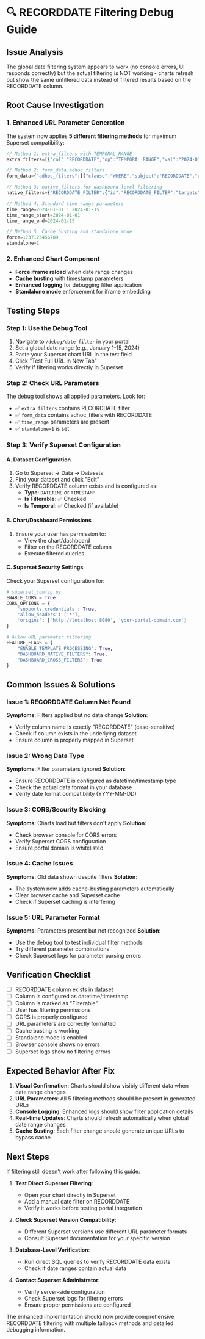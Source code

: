 # 🔍 RECORDDATE Filtering Debug Guide

## Issue Analysis

The global date filtering system appears to work (no console errors, UI responds correctly) but the actual filtering is NOT working - charts refresh but show the same unfiltered data instead of filtered results based on the RECORDDATE column.

## Root Cause Investigation

### 1. **Enhanced URL Parameter Generation**

The system now applies **5 different filtering methods** for maximum Superset compatibility:

```typescript
// Method 1: extra_filters with TEMPORAL_RANGE
extra_filters=[{"col":"RECORDDATE","op":"TEMPORAL_RANGE","val":"2024-01-01 : 2024-01-15"}]

// Method 2: form_data.adhoc_filters
form_data={"adhoc_filters":[{"clause":"WHERE","subject":"RECORDDATE","operator":"TEMPORAL_RANGE","comparator":"2024-01-01 : 2024-01-15","expressionType":"SIMPLE"}]}

// Method 3: native_filters for dashboard-level filtering
native_filters={"RECORDDATE_FILTER":{"id":"RECORDDATE_FILTER","targets":[{"column":{"name":"RECORDDATE"}}],"filterType":"filter_time_range","value":"2024-01-01 : 2024-01-15"}}

// Method 4: Standard time range parameters
time_range=2024-01-01 : 2024-01-15
time_range_start=2024-01-01
time_range_end=2024-01-15

// Method 5: Cache busting and standalone mode
force=1737123456789
standalone=1
```

### 2. **Enhanced Chart Component**

- **Force iframe reload** when date range changes
- **Cache busting** with timestamp parameters
- **Enhanced logging** for debugging filter application
- **Standalone mode** enforcement for iframe embedding

## Testing Steps

### Step 1: Use the Debug Tool

1. Navigate to `/debug/date-filter` in your portal
2. Set a global date range (e.g., January 1-15, 2024)
3. Paste your Superset chart URL in the test field
4. Click "Test Full URL in New Tab"
5. Verify if filtering works directly in Superset

### Step 2: Check URL Parameters

The debug tool shows all applied parameters. Look for:
- ✅ `extra_filters` contains RECORDDATE filter
- ✅ `form_data` contains adhoc_filters with RECORDDATE
- ✅ `time_range` parameters are present
- ✅ `standalone=1` is set

### Step 3: Verify Superset Configuration

#### A. Dataset Configuration
1. Go to Superset → Data → Datasets
2. Find your dataset and click "Edit"
3. Verify RECORDDATE column exists and is configured as:
   - **Type**: `DATETIME` or `TIMESTAMP`
   - **Is Filterable**: ✅ Checked
   - **Is Temporal**: ✅ Checked (if available)

#### B. Chart/Dashboard Permissions
1. Ensure your user has permission to:
   - View the chart/dashboard
   - Filter on the RECORDDATE column
   - Execute filtered queries

#### C. Superset Security Settings
Check your Superset configuration for:
```python
# superset_config.py
ENABLE_CORS = True
CORS_OPTIONS = {
    'supports_credentials': True,
    'allow_headers': ['*'],
    'origins': ['http://localhost:8080', 'your-portal-domain.com']
}

# Allow URL parameter filtering
FEATURE_FLAGS = {
    "ENABLE_TEMPLATE_PROCESSING": True,
    "DASHBOARD_NATIVE_FILTERS": True,
    "DASHBOARD_CROSS_FILTERS": True
}
```

## Common Issues & Solutions

### Issue 1: RECORDDATE Column Not Found
**Symptoms**: Filters applied but no data change
**Solution**: 
- Verify column name is exactly "RECORDDATE" (case-sensitive)
- Check if column exists in the underlying dataset
- Ensure column is properly mapped in Superset

### Issue 2: Wrong Data Type
**Symptoms**: Filter parameters ignored
**Solution**:
- Ensure RECORDDATE is configured as datetime/timestamp type
- Check the actual data format in your database
- Verify date format compatibility (YYYY-MM-DD)

### Issue 3: CORS/Security Blocking
**Symptoms**: Charts load but filters don't apply
**Solution**:
- Check browser console for CORS errors
- Verify Superset CORS configuration
- Ensure portal domain is whitelisted

### Issue 4: Cache Issues
**Symptoms**: Old data shown despite filters
**Solution**:
- The system now adds cache-busting parameters automatically
- Clear browser cache and Superset cache
- Check if Superset caching is interfering

### Issue 5: URL Parameter Format
**Symptoms**: Parameters present but not recognized
**Solution**:
- Use the debug tool to test individual filter methods
- Try different parameter combinations
- Check Superset logs for parameter parsing errors

## Verification Checklist

- [ ] RECORDDATE column exists in dataset
- [ ] Column is configured as datetime/timestamp
- [ ] Column is marked as "Filterable"
- [ ] User has filtering permissions
- [ ] CORS is properly configured
- [ ] URL parameters are correctly formatted
- [ ] Cache busting is working
- [ ] Standalone mode is enabled
- [ ] Browser console shows no errors
- [ ] Superset logs show no filtering errors

## Expected Behavior After Fix

1. **Visual Confirmation**: Charts should show visibly different data when date range changes
2. **URL Parameters**: All 5 filtering methods should be present in generated URLs
3. **Console Logging**: Enhanced logs should show filter application details
4. **Real-time Updates**: Charts should refresh automatically when global date range changes
5. **Cache Busting**: Each filter change should generate unique URLs to bypass cache

## Next Steps

If filtering still doesn't work after following this guide:

1. **Test Direct Superset Filtering**: 
   - Open your chart directly in Superset
   - Add a manual date filter on RECORDDATE
   - Verify it works before testing portal integration

2. **Check Superset Version Compatibility**:
   - Different Superset versions use different URL parameter formats
   - Consult Superset documentation for your specific version

3. **Database-Level Verification**:
   - Run direct SQL queries to verify RECORDDATE data exists
   - Check if date ranges contain actual data

4. **Contact Superset Administrator**:
   - Verify server-side configuration
   - Check Superset logs for filtering errors
   - Ensure proper permissions are configured

The enhanced implementation should now provide comprehensive RECORDDATE filtering with multiple fallback methods and detailed debugging information.
